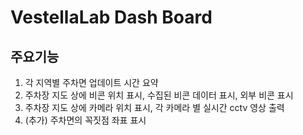 # VestellaLab Dash Board

## 주요기능
1. 각 지역별 주차면 업데이트 시간 요약
2. 주차장 지도 상에 비콘 위치 표시, 수집된 비콘 데이터 표시, 외부 비콘 표시
3. 주차장 지도 상에 카메라 위치 표시, 각 카메라 별 실시간 cctv 영상 출력
4. (추가) 주차면의 꼭짓점 좌표 표시
